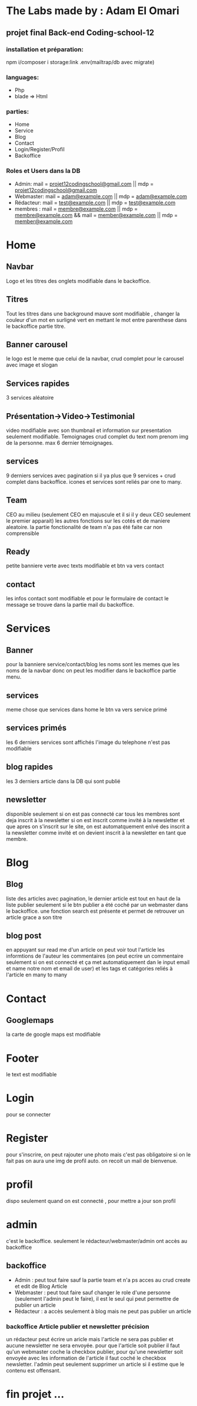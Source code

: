 # The Labs made by : Adam El Omari
## projet final Back-end Coding-school-12
### installation et préparation:
npm i/composer i
storage:link
.env(mailtrap/db avec migrate)
### languages:
- Php
- blade => Html
### parties: 
- Home
- Service
- Blog
- Contact
- Login/Register/Profil
- Backoffice
### Roles et Users dans la DB
- Admin: mail = projet12codingschool@gmail.com || mdp = projet12codingschool@gmail.com
- Webmaster: mail = adam@example.com || mdp = adam@example.com
- Rédacteur: mail = test@example.com || mdp = test@example.com
- membres : mail = membre@example.com || mdp = membre@example.com && mail = member@example.com || mdp = member@example.com
# Home
## Navbar
Logo et les titres des onglets modifiable dans le backoffice.
## Titres
Tout les titres dans une background mauve sont modifiable , changer la couleur d'un mot en surligné
vert en mettant le mot entre parenthese dans le backoffice partie titre.
## Banner carousel
le logo est le meme que celui de la navbar, crud complet pour le carousel avec image et slogan
## Services rapides 
3 services aléatoire
## Présentation->Video->Testimonial
video modifiable avec son thumbnail et information sur presentation seulement modifiable.
Temoignages crud complet du text nom prenom img de la personne.
max 6 dernier témoignages.
## services
9 derniers services avec pagination si il ya plus que 9 services + crud complet dans backoffice.
icones et services sont reliés par one to many.
## Team
CEO au milieu (seulement CEO en majuscule et il si il y deux CEO seulement le premier apparait)
les autres fonctions sur les cotés et de maniere aleatoire.
la partie fonctionalité de team n'a pas été faite car non comprensible
## Ready
petite banniere verte avec texts modifiable et btn va vers contact
## contact
les infos contact sont modifiable et pour le formulaire de contact le message se trouve dans la partie mail du backoffice.

# Services
## Banner
pour la banniere service/contact/blog les noms sont les memes que les noms de la navbar donc on peut les modifier dans le backoffice partie menu.
## services
meme chose que services dans home
le btn va vers service primé
## services primés
les 6 derniers services sont affichés
l'image du telephone n'est pas modifiable
## blog rapides
les 3 derniers article dans la DB qui sont publié
## newsletter
disponible seulement si on est pas connecté car tous les membres sont deja inscrit à la newsletter
si on est inscrit comme invité à la newsletter et que apres on s'inscrit sur le site, on est
automatquement enlvé des inscrit a la newsletter comme invité et on devient inscrit à la newsletter en tant que membre.


# Blog
## Blog
liste des articles avec pagination, le dernier article est tout en haut de la liste
publier seulement si le btn publier a été coché par un webmaster dans le backoffice.
une fonction search est présente et permet de retrouver un article grace a son titre
## blog post 
en appuyant sur read me d'un article 
on peut voir tout l'article les informtions de l'auteur les commentaires (on peut ecrire un commentaire seulement si on est connecté et ça met automatiquement dan le input email et name notre nom et email de user)
et les tags et catégories reliés à l'article en many to many

# Contact
## Googlemaps
la carte de google maps est modifiable

# Footer 
le text est modifiable

# Login
pour se connecter

# Register
pour s'inscrire, on peut rajouter une photo mais c'est pas obligatoire si on le fait pas on aura une img de profil auto.
on recoit un mail de bienvenue.

# profil
dispo seulement quand on est connecté , pour mettre a jour son profil

# admin 
c'est le backoffice.
seulement le rédacteur/webmaster/admin ont accès au backoffice
## backoffice
- Admin : peut tout faire sauf la partie team et n'a ps acces au crud create et edit de Blog Article
- Webmaster : peut tout faire sauf changer le role d'une personne (seulement l'admin peut le faire), il est 
le seul qui peut permettre de publier un article
- Rédacteur : a accès seulement à blog mais ne peut pas publier un article
### backoffice Article publier et newsletter précision
un rédacteur peut écrire un aricle mais l'article ne sera pas publier et aucune newsletter ne sera envoyée.
pour que l'article soit publier il faut qu'un webmaster coche la checkbox publier,
pour qu'une newsletter soit envoyée avec les information de l'article il faut coché le checkbox newsletter.
l'admin peut seulement supprimer un article si il estime que le contenu est offensant.

# fin projet ...
